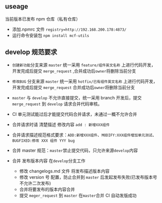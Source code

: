 ## useage

当前版本已发布 npm 仓库（私有仓库）

- 添加.npmrc 文件
  `registry=http://192.168.200.178:4873/`
- 运行命令安装包
  `npm install mcf-utils`

## develop 规范要求

- `创建新功能`分支来源 `master` 统一采用 `feature/组件英文名称` 上进行代码开发，开发完成后提交 `merge_request` ,合并成功后`owner`将删除当前分支
- `修改BUG` 分支来源 `master` 统一采用 `hotfix/已有组件英文名称` 上进行代码开发，开发完成后提交 `merge_request` 合并成功后`owner`将删除当前分支
- `master` 与 `develop` 不允许直接提交，统一采用 branch 开发后，提交`merge_request` 到 `develop` 请求合并代码审核。
- CI 单元测试能过后才能提交代码合并请求，未通过一概不允许合并
- 合并请求时请 清楚描述 修改内容 `add : 新增XXX组件`
- 合并请求描述规范格式要求：`ADD:新增XXX组件`、`MODIFY:XXX组件增加单元测试`、`BUGFIXED:修改 XXX 组件 YYY bug`

- 合并 master 规范：`master`禁止提交代码，只允许来源`develop`内容

- 合并 发布版本内容 在`develop`分支工作
  - 修改 changelogs.md 文件 将发布描述版本内容
  - 修改 version 号 配置，防止合并到 `master` 后发起发布失败(已发布版本号不允许二次发布)
  - 合并将要发布的版本内容合并
  - 提交 `meger_request` 到 `master` 在`master`合并 CI 自动发版成功
